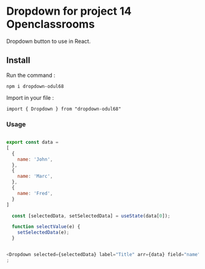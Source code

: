 # Dropdown for project 14 Openclassrooms

Dropdown button to use in React.

## Install

Run the command :

`npm i dropdown-odul68`

Import in your file :

`import { Dropdown } from "dropdown-odul68"`

### Usage

```Javascript

export const data =
[
  {
    name: 'John',
  },
  {
    name: 'Marc',
  },
  {
    name: 'Fred',
  }
]

  const [selectedData, setSelectedData] = useState(data[0]);

  function selectValue(e) {
    setSelectedData(e);
  }
```

```Javascript

<Dropdown selected={selectedData} label="Title" arr={data} field="name" onClick={selectValue} />
;
```
